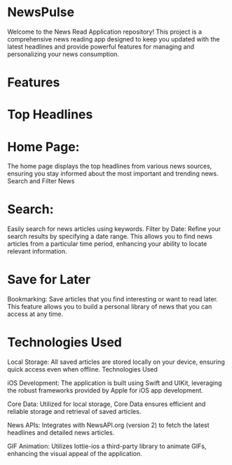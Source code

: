 # NewsPulse
Welcome to the News Read Application repository! This project is a comprehensive news reading app designed to keep you updated with the latest headlines and provide powerful features for managing and personalizing your news consumption.

# Features

# Top Headlines
# Home Page:
The home page displays the top headlines from various news sources, ensuring you stay informed about the most important and trending news.
Search and Filter News

# Search:
Easily search for news articles using keywords.
Filter by Date: Refine your search results by specifying a date range. This allows you to find news articles from a particular time period, enhancing your ability to locate relevant information.

# Save for Later
Bookmarking: Save articles that you find interesting or want to read later. This feature allows you to build a personal library of news that you can access at any time.

# Technologies Used
Local Storage: All saved articles are stored locally on your device, ensuring quick access even when offline.
Technologies Used

iOS Development: The application is built using Swift and UIKit, leveraging the robust frameworks provided by Apple for iOS app development.

Core Data: Utilized for local storage, Core Data ensures efficient and reliable storage and retrieval of saved articles.

News APIs: Integrates with NewsAPI.org (version 2) to fetch the latest headlines and detailed news articles.

GIF Animation: Utilizes lottie-ios a third-party library to animate GIFs, enhancing the visual appeal of the application.
